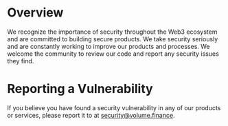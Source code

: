 # Overview
We recognize the importance of security throughout the Web3 ecosystem and are committed to building secure products. We take security seriously and are constantly working to improve our products and processes. We welcome the community to review our code and report any security issues they find.
# Reporting a Vulnerability
If you believe you have found a security vulnerability in any of our products or services, please report it to at security@volume.finance.
